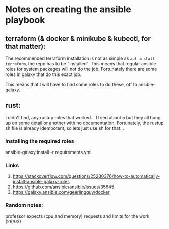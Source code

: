 # Notes on creating the ansible playbook

## terraform (& docker & minikube & kubectl, for that matter):
The recommended terraform installation is not as simple as `apt install terraform`, the repo has to be "installed".
This means that regular ansible roles for system packages will not do the job.
Fortunately there are some roles in galaxy that do this exact job. 

This means that I will have to find some roles to do these, off to ansible-galaxy.

## rust:
I didn't find, any rustup roles that worked... I tried about 5 but they all hung up on some detail or another with no documentation,
Fortunately, the rustup sh file is already idempotent, so lets just use sh for that...

### installing the required roles
ansible-galaxy install -r requirements.yml

### Links
1. https://stackoverflow.com/questions/25230376/how-to-automatically-install-ansible-galaxy-roles
2. https://github.com/ansible/ansible/issues/35645
3. https://galaxy.ansible.com/geerlingguy/docker

### Random notes: 
professor expects (cpu and memory) requests and limits for the work (29/03)